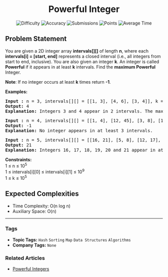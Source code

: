 <h1 align="center">Powerful Integer</h1>

<p align="center">
  <img alt="Difficulty" title="Difficulty" src="https://custom-icon-badges.demolab.com/badge/Difficulty: Medium-1F222E?style=for-the-badge&logoColor=white&logo=fire"/>
  <img alt="Accuracy" title="Accuracy" src="https://custom-icon-badges.demolab.com/badge/Accuracy: 51.91%25-1F222E?style=for-the-badge&logoColor=white&logo=target"/>
  <img alt="Submissions" title="Submissions" src="https://custom-icon-badges.demolab.com/badge/Submissions: 45K+-1F222E?style=for-the-badge&logoColor=white&logo=repo"/>
  <img alt="Points" title="Points" src="https://custom-icon-badges.demolab.com/badge/Points: 4-1F222E?style=for-the-badge&logoColor=white&logo=award"/>
  <img alt="Average Time" title="Average Time" src="https://custom-icon-badges.demolab.com/badge/Average%20Time: N/A-1F222E?style=for-the-badge&logoColor=white&logo=clock"/>
</p>

## Problem Statement

You are given a 2D integer array <b>intervals[][]</b> of length <b>n</b>, where each <b>intervals[i] = [start, end]</b> represents a closed interval (i.e., all integers from start to end, inclusive). You are also given an integer <b>k</b>. An integer is called <b>Powerful</b> if it appears in at least <b>k</b> intervals. Find the <b>maximum Powerful</b> Integer.

<b>Note</b>: If no integer occurs at least <b>k</b> times return <b>-1</b>.

<b>Examples:</b>

<pre><b>Input : </b>n = 3, intervals[][] = [[1, 3], [4, 6], [3, 4]], k = 2
<b>Output: </b>4
<b>Explanation: </b>Integers 3 and 4 appear in 2 intervals. The maximum is 4.</pre>

<pre><b>Input : </b>n = 4, intervals[][] = [[1, 4], [12, 45], [3, 8], [10, 12]], k = 3
<b>Output: </b>-1
<b>Explanation: </b>No integer appears in at least 3 intervals.
</pre>

<pre><b>Input : </b>n = 5, intervals[][] = [[16, 21], [5, 8], [12, 17], [17, 29], [9, 24]], k = 3
<b>Output: </b>21
<b>Explanation: </b>Integers 16, 17, 18, 19, 20 and 21 appear in at least 3 intervals. The maximum is 21.</pre>

<b>Constraints:</b><br>1 ≤ n ≤ 10<sup>5</sup><br>1 ≤ intervals[i][0] ≤ intervals[i][1] ≤ 10<sup>9</sup><br>1 ≤ k ≤ 10<sup>5</sup>

## Expected Complexities
- Time Complexity: O(n log n)
- Auxiliary Space: O(n)

<hr>

### Tags
- **Topic Tags:** `Hash` `Sorting` `Map` `Data Structures` `Algorithms`
- **Company Tags:** `None`

### Related Articles
- [Powerful Integers](https://www.geeksforgeeks.org/powerful-integers/)
